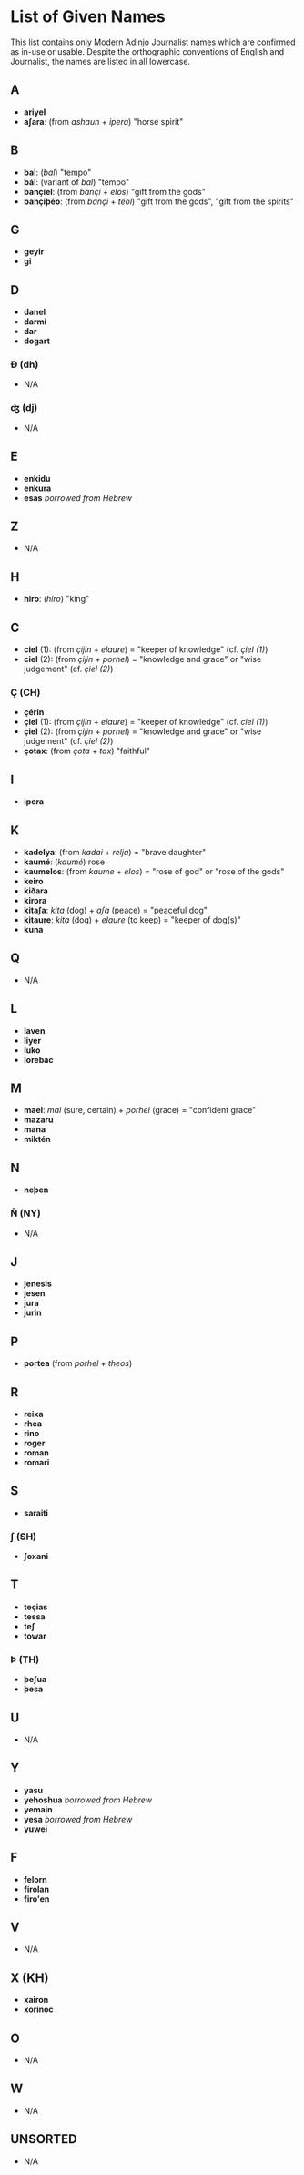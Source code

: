 # List of Given Names

This list contains only Modern Adinjo Journalist names which are confirmed as in-use or usable. Despite the orthographic conventions of English and Journalist, the names are listed in all lowercase.

## A

+ **ariyel**
+ **aʃara**: (from _ashaun_ + _ipera_) "horse spirit"

## B

+ **bal**: (_bal_) "tempo"
+ **bál**: (variant of _bal_) "tempo"
+ **bançiel**: (from _bançi_ + _elos_) "gift from the gods"
+ **bançiþéo**: (from _bançi_ + _téol_) "gift from the gods", "gift from the spirits"

## G

+ **geyir**
+ **gi**

## D

+ **danel**
+ **darmi**
+ **dar**
+ **dogart**

### Ð (dh)

+ N/A

### ʤ (dj)

+ N/A

## E

+ **enkidu**
+ **enkura**
+ **esas** _borrowed from Hebrew_

## Z

+ N/A

## H

+ **hiro**: (_hiro_) "king"

## C

+ **ciel** (1): (from _çijin_ + _elaure_) = "keeper of knowledge" (cf. _çiel (1)_)
+ **ciel** (2): (from _çijin_ + _porhel_) = "knowledge and grace" or "wise judgement" (cf. _çiel (2)_)

### Ç (CH)

+ **çérin**
+ **çiel** (1): (from _çijin_ + _elaure_) = "keeper of knowledge" (cf. _ciel (1)_)
+ **çiel** (2): (from _çijin_ + _porhel_) = "knowledge and grace" or "wise judgement" (cf. _çiel (2)_)
+ **çotax**: (from _çota_ + _tax_) "faithful"

## I

+ **ipera**

## K

+ **kadelya**: (from _kadai_ + _relja_) = "brave daughter"
+ **kaumé**: (_kaumé_) rose
+ **kaumelos**: (from _kaume_ + _elos_) = "rose of god" or "rose of the gods"
+ **keiro**
+ **kiðara**
+ **kirora**
+ **kitaʃa**: _kita_ (dog) + _aʃa_ (peace) = "peaceful dog"
+ **kitaure**: _kita_ (dog) + _elaure_ (to keep) = "keeper of dog(s)"
+ **kuna**

## Q

+ N/A

## L

+ **laven**
+ **liyer**
+ **luko**
+ **lorebac**

## M

+ **mael**: _mai_ (sure, certain) + _porhel_ (grace) = "confident grace"
+ **mazaru**
+ **mana**
+ **miktén**

## N

+ **neþen**

### Ñ (NY)

+ N/A

## J

+ **jenesis**
+ **jesen**
+ **jura**
+ **jurin**

## P

+ **portea** (from _porhel_ + _theos_)

## R

+ **reixa**
+ **rhea**
+ **rino**
+ **roger**
+ **roman**
+ **romari**

## S

+ **saraiti**

### ʃ (SH)

+ **ʃoxani**

## T

+ **teçias**
+ **tessa**
+ **teʃ**
+ **towar**

### Þ (TH)

+ **þeʃua**
+ **þesa**

## U

+ N/A

## Y

+ **yasu**
+ **yehoshua** _borrowed from Hebrew_
+ **yemain**
+ **yesa** _borrowed from Hebrew_
+ **yuwei**

## F

+ **felorn**
+ **firolan**
+ **firo'en**

## V

+ N/A

## X (KH)

+ **xairon**
+ **xorinoc**

## O

+ N/A

## W

+ N/A

## UNSORTED

+ N/A
